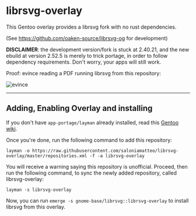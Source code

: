 # librsvg-overlay

This Gentoo overlay provides a librsvg fork with no rust dependencies.

(See https://github.com/oaken-source/librsvg-og for development)

**DISCLAIMER**: the development version/fork is stuck at 2.40.21,
and the new ebuild at version 2.52.5 is merely to trick portage,
in order to follow dependency requirements. Don't worry,
your apps will still work.

Proof: evince reading a PDF running librsvg from this repository:

![evince](https://raw.githubusercontent.com/saloniamatteo/librsvg-overlay/evince.png)

---

## Adding, Enabling Overlay and installing

If you don't have `app-portage/layman` already installed, read this [Gentoo wiki](https://wiki.gentoo.org/wiki/Layman).

Once you're done, run the following command to add this repository:

```
layman -o https://raw.githubusercontent.com/saloniamatteo/librsvg-overlay/master/repositories.xml -f -a librsvg-overlay
```

You will receive a warning saying this repository is unofficial.
Proceed, then run the following command, to sync the newly added repository, called librsvg-overlay:

```
layman -s librsvg-overlay
```

Now, you can run `emerge -s gnome-base/librsvg::librsvg-overlay` to install librsvg from this overlay.
